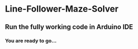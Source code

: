 # Line-Follower-Maze-Solver

## Run the fully working code in Arduino IDE 

### You are ready to go...
